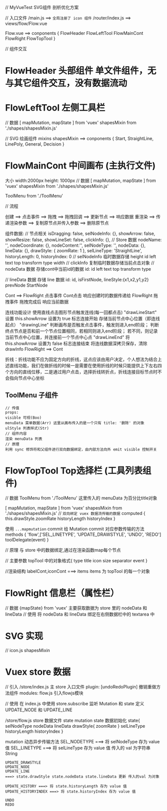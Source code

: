 // MyVueTest SVG组件 剖析优化方案

// 入口文件
/main.js ==> `全局注册了 icon 组件`
/router/index.js   ==>  views/flow/Flow.vue

Flow.vue ==> conponents { FlowHeader FlowLeftTool FlowMainCont FlowRight FlowTopTool }

// 组件交互

# FlowHeader 头部组件 单文件组件，无与其它组件交互，没有数据流动
# FlowLeftTool 左侧工具栏
// 数据
[ mapMutation, mapState ] from 'vuex'
shapesMixin from './shapes/shapesMixin.js'

// SVG 绘画组件 mixins
shapesMixin ==> conponents { Start, StraightLine, LinePoly, General, Decision } 

# FlowMainCont 中间画布 (主执行文件)
大小 width:2000px height: 1000px
// 数据
[ mapMutation, mapState ] from 'vuex'
shapesMixin from './shapes/shapesMixin.js'

ToolMenu from './ToolMenu' 

// 流程

创建 ==> 点击事件 ==> 拖拽 ==> 拖拽回调 ==> 更新节点 ==> 响应数据
重渲染 ==> 传递渲染参数 ==> 复制原节点并传入参数 ==> 删除原节点

组件数据:
// 节点相关
      isDragging: false,
      selNodeInfo: {},
      showArrow: false,
      showResize: false,
      showLineSet: false,
      clickInfo: {},
// Store 数据
      nodeName: '',
      nodeCoordinate: {},
      nodeContent:'',
      selNodeType: '',
      nodeData: {},
      lineData: {},
      drawStyle: {
        zoomRate: 1 
      },
      selLineType: 'StraightLine',
      historyLength: 0,
      historyIndex: 0
// selNodeInfo 临时数据存储
      height
      id
      left
      text
      top
      transform
      type
      width
// clickInfo 复制临时数据存储当前点击对象 
// nodeData 数据 存储cont中当前id的数据
      id: 
         id
         left
         text
         top
         transform
         type

// lineData 数据 存储 line 数据
      id:
         id,
         isFirstNode,
         lineStyle:{x1,x2,y1,y2}
         prevNode
         StartNode

Cont ==> FlowRight
点击事件
    Cont点击 响应创建时的数据传递给 FlowRight
拖拽事件
    拖拽完成后 响应当前数据

连线功能设计
    使用直线点击图形节点触发连线(每一回都点击)
 "drawLineStart" 
    设置 this.showArrow 设置为 true 标志连接开始
    存储当前节点中心位置（即连线起点）
  "drawingLine" 
    判断画布是否触发点击事件，触发则进入end阶段；
    判断终点节点是否和前一个节点位置相同，若相同则进入end阶段；
    若不同，则记录当前节点中心位置，并连接前一个节点中心点
  "drawLineEnd" 
    将 this.showArrow 设置为 false 标志连接结束
    将连线数据深拷贝保存，清除drawInfo
FlowRight ==> Cont

折线：折线功能不应为固定方向的折线，这点应该由用户决定，个人想法为结合上述直线功能，我们在做折线的时候一是需要在使用折线的时候只能提供上下左右四个方向的直线位移，二是通过用户点击，选择折线转折点，折线连接目标节点时不会指向节点中心坐标






##  ToolMenu 子组件
    // 传值
    props: 
    visible 可视(Boo) 
    menuData 菜单数据(Arr) 这里从画布传入的是一个只有 title: '删除' 的对象
    ulStyle 列表样式(Str)
    // 组件内容
    渲染 menuData 列表
    // 原理
    利用 sync 修饰符和父组件进行双向数据绑定，由内部方法向外 emit visible 控制开关

# FlowTopTool Top选择栏 (工具列表组件)
// 数据 
ToolMenu from './ToolMenu' 这里传入的 menuData 为百分比title对象

[ mapMutation, mapState ] from 'vuex' 
shapesMixin from './shapes/shapesMixin.js'
// `双向绑定 vuex 数据流传输的数据`
computed { this.drawStyle.zoomRate historyLength historyIndex }

使用 `...mapmutation` commit 给 Mutation commit 对应参数传输的方法
methods { 'flow',['SEL_LINETYPE', 
                'UPDATE_DRAWSTYLE', 
                'UNDO', 'REDO'] 
                toolDelegate(event) }

// 原理
与 store 中的数据绑定,通过在渲染函数map每个节点

// 主要参数 topTool 中的对象格式{ type title icon size separator event }

//渲染结构
labelCont,iconCont ===> items
items 为 topTool 的每一个对象

# FlowRight 信息栏（属性栏）
// 数据
{mapState} from 'vuex' 主要获取数据为 store 里的 nodeData 和 lineData
// 使用
将 nodeData 和 lineData 绑定在右侧数据栏中的 textarea 中


# SVG 实现
// icon.js shapesMixin


# Vuex store 数据
// 引入 
/store/index.js 主 store 入口文件
plugin: [undoRedoPlugin]   撤销重做方法组件
modules: flow.js 引入flowjs模块

// 使用
在 index.js 中使用 store.subscribe 监听 Mutation 和 state
定义 UPDATE_NODE 和 UPDATE_LINE


/store/flow.js store 数据文件 state mutation 
state 数据初始化      state{ selNodeType nodeData lineData 
                            drawStyle{ zoomRate } 
                            selLineType historyLength historyIndex }

                
mutation 动态异步传输方法
    SEL_NODETYPE ===> 将 selNodeType 存为 value 值 
    SEL_LINETYPE ===> 将 selLineType 存为 value 值  传入的 val 为字符串String

    UPDATE_DRAWSTYLE   
    UPDATE_NODE 
    UPDATE_LINE
    ===> state.drawStyle state.nodeData state.lineData 更新 传入的val 为对象

    UPDATE_HISTORY ===> 将 state.historyLength 存为 value 值 
    UPDATE_HISTORYINDEX ===> 将 state.historyIndex 存为 value 值 

    UNDO
    REDO
